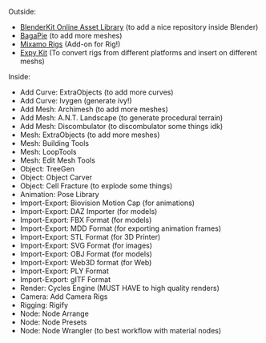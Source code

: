 Outside:

* [BlenderKit Online Asset Library](https://www.blenderkit.com/get-blenderkit/) (to add a nice repository inside Blender)
* [BagaPie](https://abaga.gumroad.com/l/BbGVh) (to add more meshes)
* [Mixamo Rigs](https://substance3d.adobe.com/plugins/mixamo-in-blender/) (Add-on for Rig!)
* [Expy Kit](https://github.com/pKrime/Expy-Kit) (To convert rigs from different platforms and insert on different meshs)

Inside:

* Add Curve: ExtraObjects (to add more curves)
* Add Curve: Ivygen (generate ivy!)
* Add Mesh: Archimesh (to add more meshes)
* Add Mesh: A.N.T. Landscape (to generate procedural terrain)
* Add Mesh: Discombulator (to discombulator some things idk)
* Mesh: ExtraObjects (to add more meshes)
* Mesh: Building Tools
* Mesh: LoopTools
* Mesh: Edit Mesh Tools
* Object: TreeGen
* Object: Object Carver
* Object: Cell Fracture (to explode some things)
* Animation: Pose Library
* Import-Export: Biovision Motion Cap (for animations)
* Import-Export: DAZ Importer (for models)
* Import-Export: FBX Format (for models)
* Import-Export: MDD Format (for exporting animation frames)
* Import-Export: STL Format (for 3D Printer)
* Import-Export: SVG Format (for images)
* Import-Export: OBJ Format (for models)
* Import-Export: Web3D format (for Web)
* Import-Export: PLY Format
* Import-Export: gITF Format
* Render: Cycles Engine (MUST HAVE to high quality renders)
* Camera: Add Camera Rigs
* Rigging: Rigify
* Node: Node Arrange
* Node: Node Presets
* Node: Node Wrangler (to best workflow with material nodes)

